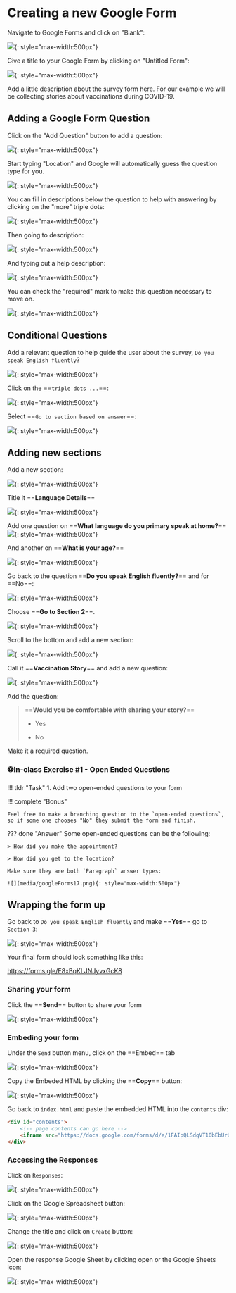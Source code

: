 # Creating a new Google Form

Navigate to Google Forms and click on "Blank":

![](media/googleForms1.png){: style="max-width:500px"}

Give a title to your Google Form by clicking on "Untitled Form":

![](media/googleForms2.png){: style="max-width:500px"}

Add a little description about the survey form here. For our example we will be collecting stories about vaccinations during COVID-19.

## Adding a Google Form Question

Click on the "Add Question" button to add a question:

![](media/googleForms4.png){: style="max-width:500px"}

Start typing "Location" and Google will automatically guess the question type for you. 

![](media/googleForms5.png){: style="max-width:500px"}


You can fill in descriptions below the question to help with answering by clicking on the "more" triple dots:

![](media/googleForms5a.png){: style="max-width:500px"}

Then going to description:

![](media/googleForms5b.png){: style="max-width:500px"}

And typing out a help description:

![](media/googleForms5c.png){: style="max-width:500px"}

You can check the "required" mark to make this question necessary to move on.

![](media/googleForms6.png){: style="max-width:500px"}

## Conditional Questions

Add a relevant question to help guide the user about the survey, `Do you speak English fluently`?

![](media/googleForms7.png){: style="max-width:500px"}

Click on the ==`triple dots ...`==:

![](media/googleForms8.png){: style="max-width:500px"}

Select ==`Go to section based on answer`==:

![](media/googleForms9.png){: style="max-width:500px"}

## Adding new sections

Add a new section:

![](media/googleForms10.png){: style="max-width:500px"}


Title it ==**Language Details**==

![](media/googleForms11.png){: style="max-width:500px"}


Add one question on ==**What language do you primary speak at home?**==
![](media/googleForms12.png){: style="max-width:500px"}

And another on ==**What is your age?**==

![](media/googleForms13.png){: style="max-width:500px"}

Go back to the question ==**Do you speak English fluently?**== and for ==No==:

![](media/googleForms14.png){: style="max-width:500px"}

Choose ==**Go to Section 2**==.

![](media/googleForms15.png){: style="max-width:500px"}

Scroll to the bottom and add a new section:

![](media/googleForms16a.png){: style="max-width:500px"}

Call it ==**Vaccination Story**== and add a new question:

![](media/googleForms16b.png){: style="max-width:500px"}

Add the question:

> ==**Would you be comfortable with sharing your story?**==
>
>    - Yes
>
>    - No

Make it a required question.

### ⚽In-class Exercise #1 - Open Ended Questions

!!! tldr "Task"
    1. Add two open-ended questions to your form

!!! complete "Bonus"

    Feel free to make a branching question to the `open-ended questions`, so if some one chooses "No" they submit the form and finish.

??? done "Answer"
    Some open-ended questions can be the following:

    > How did you make the appointment? 

    > How did you get to the location?

    Make sure they are both `Paragraph` answer types:

    ![](media/googleForms17.png){: style="max-width:500px"}

## Wrapping the form up

Go back to `Do you speak English fluently` and make ==**Yes**== go to `Section 3`:

![](media/googleForms18.png){: style="max-width:500px"}

Your final form should look something like this:

https://forms.gle/E8xBqKLJNJyvxGcK8

### Sharing your form

Click the ==**Send**== button to share your form

![](media/googleForms19.png){: style="max-width:500px"}

### Embeding your form

Under the `Send` button menu, click on the ==Embed== tab

![](media/googleForms20.png){: style="max-width:500px"}

Copy the Embeded HTML by clicking the ==**Copy**== button:

![](media/googleForms21.png){: style="max-width:500px"}

Go back to `index.html` and paste the embedded HTML into the `contents` div:

```html title="index.html" hl_lines="3"
<div id="contents">
    <!-- page contents can go here -->
    <iframe src="https://docs.google.com/forms/d/e/1FAIpQLSdqVT10bEbUrULMu6Etwj4ZBXGf-LAxcKohAINFbIdZmHS6OA/viewform?embedded=true" width="640" height="654" frameborder="0" marginheight="0" marginwidth="0">Loading…</iframe>
</div>
```

### Accessing the Responses

Click on `Responses`:

![](media/googleForms22.png){: style="max-width:500px"}


Click on the Google Spreadsheet button:

![](media/googleForms23.png){: style="max-width:500px"}


Change the title and click on `Create` button:

![](media/googleForms24.png){: style="max-width:500px"}


Open the response Google Sheet by clicking open or the Google Sheets icon:

![](media/googleForms25.png){: style="max-width:500px"}


